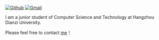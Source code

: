 

[![Github](https://img.shields.io/badge/-Github-000?style=flat&logo=Github&logoColor=white)](https://github.com/zhoujunlingla)
[![Gmail](https://img.shields.io/badge/-Gmail-c14438?style=flat&logo=Gmail&logoColor=white)](mailto:zhoujunlingla@gmail.com)


I am a junior student of Computer Science and Technology at Hangzhou Dianzi University.

Please feel free to contact [me](http://zhoujunlingla.github.io/)！
